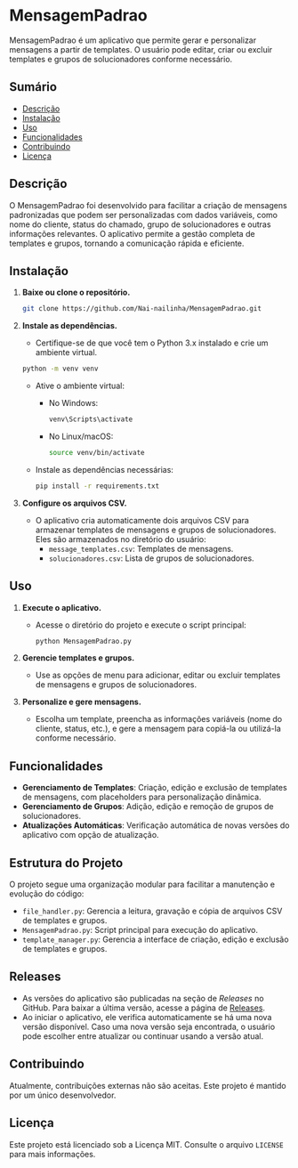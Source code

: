 # MensagemPadrao

MensagemPadrao é um aplicativo que permite gerar e personalizar mensagens a partir de templates. O usuário pode editar, criar ou excluir templates e grupos de solucionadores conforme necessário.

## Sumário
- [Descrição](#descrição)
- [Instalação](#instalação)
- [Uso](#uso)
- [Funcionalidades](#funcionalidades)
- [Contribuindo](#contribuindo)
- [Licença](#licença)

## Descrição
O MensagemPadrao foi desenvolvido para facilitar a criação de mensagens padronizadas que podem ser personalizadas com dados variáveis, como nome do cliente, status do chamado, grupo de solucionadores e outras informações relevantes. O aplicativo permite a gestão completa de templates e grupos, tornando a comunicação rápida e eficiente.

## Instalação

1. **Baixe ou clone o repositório.**
    ```bash
    git clone https://github.com/Nai-nailinha/MensagemPadrao.git
    ```

2. **Instale as dependências.**
    - Certifique-se de que você tem o Python 3.x instalado e crie um ambiente virtual.
    ```bash
    python -m venv venv
    ```

    - Ative o ambiente virtual:
        - No Windows:
          ```bash
          venv\Scripts\activate
          ```
        - No Linux/macOS:
          ```bash
          source venv/bin/activate
          ```

    - Instale as dependências necessárias:
      ```bash
      pip install -r requirements.txt
      ```

3. **Configure os arquivos CSV.**
    - O aplicativo cria automaticamente dois arquivos CSV para armazenar templates de mensagens e grupos de solucionadores. Eles são armazenados no diretório do usuário:
        - `message_templates.csv`: Templates de mensagens.
        - `solucionadores.csv`: Lista de grupos de solucionadores.

## Uso
1. **Execute o aplicativo.**
    - Acesse o diretório do projeto e execute o script principal:
      ```bash
      python MensagemPadrao.py
      ```

2. **Gerencie templates e grupos.**
    - Use as opções de menu para adicionar, editar ou excluir templates de mensagens e grupos de solucionadores.

3. **Personalize e gere mensagens.**
    - Escolha um template, preencha as informações variáveis (nome do cliente, status, etc.), e gere a mensagem para copiá-la ou utilizá-la conforme necessário.

## Funcionalidades
- **Gerenciamento de Templates**: Criação, edição e exclusão de templates de mensagens, com placeholders para personalização dinâmica.
- **Gerenciamento de Grupos**: Adição, edição e remoção de grupos de solucionadores.
- **Atualizações Automáticas**: Verificação automática de novas versões do aplicativo com opção de atualização.

## Estrutura do Projeto
O projeto segue uma organização modular para facilitar a manutenção e evolução do código:
- `file_handler.py`: Gerencia a leitura, gravação e cópia de arquivos CSV de templates e grupos.
- `MensagemPadrao.py`: Script principal para execução do aplicativo.
- `template_manager.py`: Gerencia a interface de criação, edição e exclusão de templates e grupos.

## Releases
- As versões do aplicativo são publicadas na seção de *Releases* no GitHub. Para baixar a última versão, acesse a página de [Releases](https://github.com/Nai-nailinha/MensagemPadrao/releases).
- Ao iniciar o aplicativo, ele verifica automaticamente se há uma nova versão disponível. Caso uma nova versão seja encontrada, o usuário pode escolher entre atualizar ou continuar usando a versão atual.

## Contribuindo
Atualmente, contribuições externas não são aceitas. Este projeto é mantido por um único desenvolvedor.

## Licença
Este projeto está licenciado sob a Licença MIT. Consulte o arquivo `LICENSE` para mais informações.
 